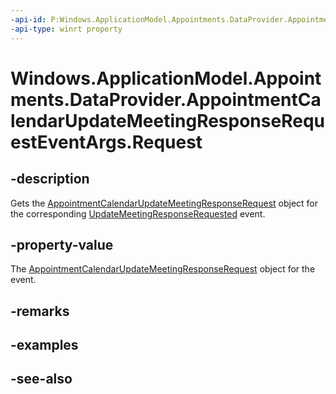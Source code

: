 ----api-id: P:Windows.ApplicationModel.Appointments.DataProvider.AppointmentCalendarUpdateMeetingResponseRequestEventArgs.Request
-api-type: winrt property
---<!-- Property syntaxpublic Windows.ApplicationModel.Appointments.DataProvider.AppointmentCalendarUpdateMeetingResponseRequest Request { get; }--># Windows.ApplicationModel.Appointments.DataProvider.AppointmentCalendarUpdateMeetingResponseRequestEventArgs.Request## -descriptionGets the [AppointmentCalendarUpdateMeetingResponseRequest](appointmentcalendarupdatemeetingresponserequest.md) object for the corresponding [UpdateMeetingResponseRequested](appointmentdataproviderconnection_updatemeetingresponserequested.md) event.## -property-valueThe [AppointmentCalendarUpdateMeetingResponseRequest](appointmentcalendarupdatemeetingresponserequest.md) object for the event.## -remarks## -examples## -see-also